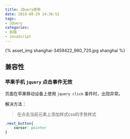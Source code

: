 ```yaml
---
title: JQuery使用
date: 2019-08-29 14:38:52
tags:
- JQuery
categories:
- 前端
- JavaScript
---
```


{% asset_img shanghai-3459422_960_720.jpg shanghai %}
## 兼容性

### 苹果手机 <code>jquery</code> 点击事件无效


页面在苹果移动设备上使用 <code>jquery click</code> 事件时，出现异常。

解决方法：

> 在点击当前元素上添加样式css的手势样式

```css
.next_button{        
    cursor: pointer    
}
```
